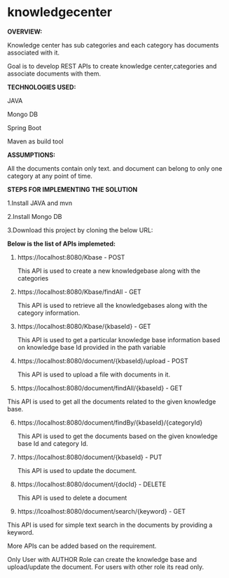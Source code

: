 # knowledgecenter

**OVERVIEW:**

Knowledge center has sub categories and each category has documents associated with it.

Goal is to develop REST APIs to create knowledge center,categories and associate documents with them.

**TECHNOLOGIES USED:**

JAVA

Mongo DB

Spring Boot

Maven as build tool


**ASSUMPTIONS:**

All the documents contain only text.
and document can belong to only one category at any point of time.


**STEPS FOR IMPLEMENTING THE SOLUTION**

1.Install JAVA and mvn

2.Install Mongo DB

3.Download this project by cloning the below URL:


**Below is the list of APIs implemeted:**

1.  https://localhost:8080/Kbase  - POST
  
    This API is used to create a new knowledgebase along with the categories
    
    
2.  https://localhost:8080/Kbase/findAll - GET

    This API is used to retrieve all the knowledgebases along with the category information.
    
3.  https://localhost:8080/Kbase/{kbaseId} - GET

    This API is used to get a particular knowledge base information based on knowledge base Id provided in the path variable
  
  
4.  https://localhost:8080/document/{kbaseId}/upload - POST

    This API is used to upload a file with documents in it.
  
5.  https://localhost:8080/document/findAll/{kbaseId} - GET

  This API is used to get all the documents related to the given knowledge base.
  
6. https://localhost:8080/document/findBy/{kbaseId}/{categoryId}

   This API is used to get the documents based on the given knowledge base Id and category Id.
  
7. https://localhost:8080/document/{kbaseId} - PUT

   This API is used to update the document.
  
8. https://localhost:8080/document/{docId} - DELETE

   This API is used to delete a document
  
9. https://lcoalhost:8080/document/search/{keyword} - GET
 
  This API is used for simple text search in the documents by providing a keyword.
 
 
 
 More APIs can be added based on the requirement.
 
 Only User with AUTHOR Role can create the knowledge base and upload/update the document. For users with other role its read only.



 
 
 






